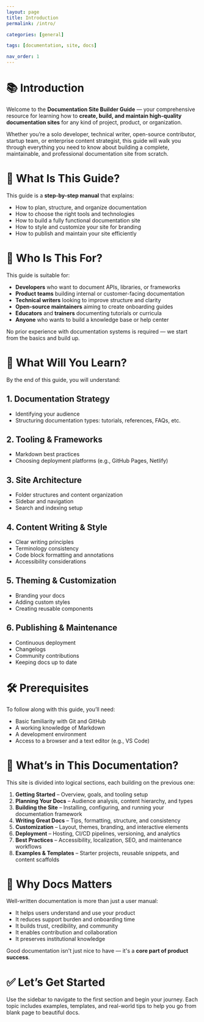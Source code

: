 ```yaml
---
layout: page
title: Introduction
permalink: /intro/

categories: [general]

tags: [documentation, site, docs]

nav_order: 1
---
```


# 📚 Introduction

Welcome to the **Documentation Site Builder Guide** — your comprehensive resource for learning how to **create, build, and maintain high-quality documentation sites** for any kind of project, product, or organization.

Whether you’re a solo developer, technical writer, open-source contributor, startup team, or enterprise content strategist, this guide will walk you through everything you need to know about building a complete, maintainable, and professional documentation site from scratch.

# 🚀 What Is This Guide?

This guide is a **step-by-step manual** that explains:

- How to plan, structure, and organize documentation  
- How to choose the right tools and technologies  
- How to build a fully functional documentation site  
- How to style and customize your site for branding  
- How to publish and maintain your site efficiently

# 📌 Who Is This For?

This guide is suitable for:
- **Developers** who want to document APIs, libraries, or frameworks  
- **Product teams** building internal or customer-facing documentation  
- **Technical writers** looking to improve structure and clarity  
- **Open-source maintainers** aiming to create onboarding guides  
- **Educators** and **trainers** documenting tutorials or curricula  
- **Anyone** who wants to build a knowledge base or help center

No prior experience with documentation systems is required — we start from the basics and build up.

# 🧱 What Will You Learn?

By the end of this guide, you will understand:

## 1. Documentation Strategy
- Identifying your audience  
- Structuring documentation types: tutorials, references, FAQs, etc.  

## 2. Tooling & Frameworks
- Markdown best practices  
- Choosing deployment platforms (e.g., GitHub Pages, Netlify)  

## 3. Site Architecture
- Folder structures and content organization  
- Sidebar and navigation  
- Search and indexing setup  

## 4. Content Writing & Style
- Clear writing principles  
- Terminology consistency  
- Code block formatting and annotations  
- Accessibility considerations  

## 5. Theming & Customization
- Branding your docs  
- Adding custom styles
- Creating reusable components  

## 6. Publishing & Maintenance
- Continuous deployment  
- Changelogs  
- Community contributions  
- Keeping docs up to date  

# 🛠️ Prerequisites

To follow along with this guide, you’ll need:

- Basic familiarity with Git and GitHub 
- A working knowledge of Markdown  
- A development environment 
- Access to a browser and a text editor (e.g., VS Code)

# 📁 What’s in This Documentation?

This site is divided into logical sections, each building on the previous one:

1. **Getting Started** – Overview, goals, and tooling setup  
2. **Planning Your Docs** – Audience analysis, content hierarchy, and types  
3. **Building the Site** – Installing, configuring, and running your documentation framework  
4. **Writing Great Docs** – Tips, formatting, structure, and consistency  
5. **Customization** – Layout, themes, branding, and interactive elements  
6. **Deployment** – Hosting, CI/CD pipelines, versioning, and analytics  
7. **Best Practices** – Accessibility, localization, SEO, and maintenance workflows  
8. **Examples & Templates** – Starter projects, reusable snippets, and content scaffolds  

# 🧭 Why Docs Matters

Well-written documentation is more than just a user manual:

- It helps users understand and use your product  
- It reduces support burden and onboarding time  
- It builds trust, credibility, and community  
- It enables contribution and collaboration  
- It preserves institutional knowledge  

Good documentation isn't just nice to have — it's a **core part of product success**.

# ✅ Let’s Get Started

Use the sidebar to navigate to the first section and begin your journey. Each topic includes examples, templates, and real-world tips to help you go from blank page to beautiful docs.